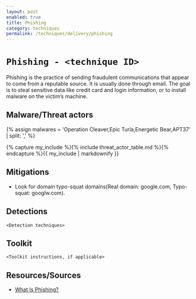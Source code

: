 ```yaml
---
layout: post
enabled: true
title: Phishing
category: techniques
permalink: /techniques/delivery/phishing
---
```

# `Phishing - <technique ID>`

Phishing is the practice of sending fraudulent communications that appear to come from a reputable source. It is usually done through email. The goal is to steal sensitive data like credit card and login information, or to install malware on the victim’s machine.

## Malware/Threat actors

<!-- Threat actors table -->
{% assign malwares = 'Operation Cleaver,Epic Turla,Energetic Bear,APT37' | split: ',' %}

{% capture my_include %}{% include threat_actor_table.md %}{% endcapture %}{{ my_include | markdownify }}


## Mitigations

* Look for domain typo-squat domains(Real domain: google.com, Typo-squat: googlw.com).

## Detections

`<Detection techniques>`

## Toolkit

`<Toolkit instructions, if applicable>`

## Resources/Sources

* [What Is Phishing?](https://www.cisco.com/c/en/us/products/security/email-security/what-is-phishing.html)
